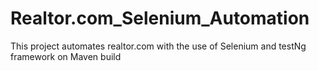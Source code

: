 # Realtor.com_Selenium_Automation
This project automates realtor.com with the use of Selenium and testNg framework on Maven build
